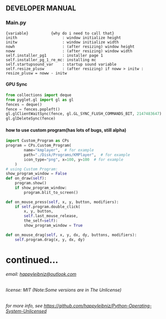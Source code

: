 ## DEVELOPER MANUAL

### Main.py
```text
{variable}          {why do i need to call that}
inith                    : window initialize height
initw                    : window initialize width
nowh                     : (after resizing) window height
noww                     : (after resizing) window width
self.installer_pg1       : installer page 1
self.installer_pg_1_re_mc: installing mc
self.startupsound_var    : startup sound variable
self.resize_plusw        : (after resizing) if noww > initw : resize_plusw = noww - initw
```

#### GPU Sync
```python
from collections import deque
from pyglet.gl import gl as gl
fences = deque()
fence = fences.popleft()
gl.glClientWaitSync(fence, gl.GL_SYNC_FLUSH_COMMANDS_BIT, 2147483647)
gl.glDeleteSync(fence)
```

#### how to use custom program(has lots of bugs, still alpha)
```python
import Custom_Program as CPs
program = CPs.Custom_Program(
        name="kmplayer",  # for example
        path="./Disk/Programs/KMPlayer",  # for example
        icon_type="png", x=100, y=100  # for example
    )
# using Custom Program:
show_program_window = False
def on_draw(self):
    program.show()
    if show_program_window:
        program.blit_to_screen()
        
def on_mouse_press(self, x, y, button, modifiers):
    if self.program.double_click(
        x, y, button,
        self.last_mouse_release,
        the_self=self):
        show_program_window = True
        
def on_mouse_drag(self, x, y, dx, dy, buttons, modifiers):
    self.program.drag(x, y, dx, dy)
```

# continued...
###### email: happyleibniz@outlook.com
###### license: MIT (Note:Some versions are in The Unlicense)
###### for more info, see https://github.com/happyleibniz/Python-Operating-System-Unlicensed
